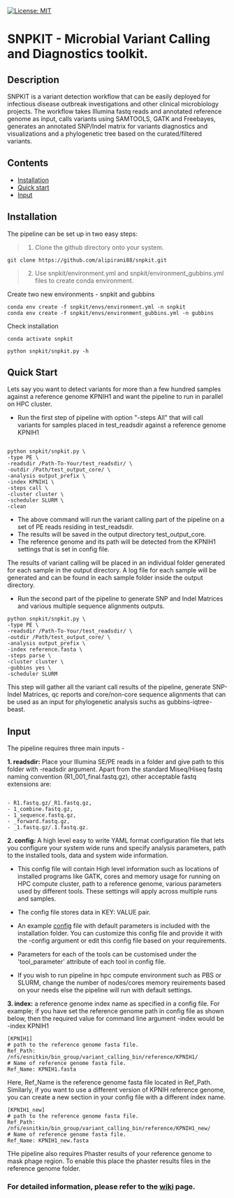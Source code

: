 [![License: MIT](https://img.shields.io/badge/License-MIT-yellow.svg)](https://opensource.org/licenses/MIT)

# SNPKIT - Microbial Variant Calling and Diagnostics toolkit.

## Description

SNPKIT is a variant detection workflow that can be easily deployed for infectious disease outbreak investigations and other clinical microbiology projects. The workflow takes Illumina fastq reads and annotated reference genome as input, calls variants using SAMTOOLS, GATK and Freebayes, generates an annotated SNP/Indel matrix for variants diagnostics and visualizations and a phylogenetic tree based on the curated/filtered variants.

## Contents

- [Installation](#installation)
- [Quick start](#quick-start)
- [Input](#input)

## Installation

The pipeline can be set up in two easy steps:

> 1. Clone the github directory onto your system.

```
git clone https://github.com/alipirani88/snpkit.git

```

> 2. Use snpkit/environment.yml and snpkit/environment_gubbins.yml files to create conda environment.

Create two new environments - snpkit and gubbins
```
conda env create -f snpkit/envs/environment.yml -n snpkit
conda env create -f snpkit/envs/environment_gubbins.yml -n gubbins
```

Check installation

```
conda activate snpkit

python snpkit/snpkit.py -h
```

## Quick Start

Lets say you want to detect variants for more than a few hundred samples against a reference genome KPNIH1 and want the pipeline to run in parallel on HPC cluster. 


- Run the first step of pipeline with option "-steps All" that will call variants for samples placed in test_readsdir against a reference genome KPNIH1

```

python snpkit/snpkit.py \
-type PE \
-readsdir /Path-To-Your/test_readsdir/ \
-outdir /Path/test_output_core/ \
-analysis output_prefix \
-index KPNIH1 \
-steps call \
-cluster cluster \
-scheduler SLURM \
-clean

```

- The above command will run the variant calling part of the pipeline on a set of PE reads residing in test_readsdir. 
- The results will be saved in the output directory test_output_core. 
- The reference genome and its path will be detected from the KPNIH1 settings that is set in config file.


The results of variant calling will be placed in an individual folder generated for each sample in the output directory. A log file for each sample will be generated and can be found in each sample folder inside the output directory. 

- Run the second part of the pipeline to generate SNP and Indel Matrices and various multiple sequence alignments outputs.

```
python snpkit/snpkit.py \
-type PE \
-readsdir /Path-To-Your/test_readsdir/ \
-outdir /Path/test_output_core/ \
-analysis output_prefix \
-index reference.fasta \
-steps parse \
-cluster cluster \
-gubbins yes \
-scheduler SLURM

```

This step will gather all the variant call results of the pipeline, generate SNP-Indel Matrices, qc reports and core/non-core sequence alignments that can be used as an input for phylogenetic analysis suchs as gubbins-iqtree-beast.

## Input

The pipeline requires three main inputs - 

**1. readsdir:** Place your Illumina SE/PE reads in a folder and give path to this folder with -readsdir argument. Apart from the standard Miseq/Hiseq fastq naming convention (R1_001_final.fastq.gz), other acceptable fastq extensions are: 

```

- R1.fastq.gz/_R1.fastq.gz, 
- 1_combine.fastq.gz, 
- 1_sequence.fastq.gz, 
- _forward.fastq.gz, 
- _1.fastq.gz/.1.fastq.gz.

```

**2. config:** A high level easy to write YAML format configuration file that lets you configure your system wide runs and specify analysis parameters, path to the installed tools, data and system wide information.

- This config file will contain High level information such as locations of installed programs like GATK, cores and memory usage for running on HPC compute cluster, path to a reference genome, various parameters used by different tools. These settings will apply across multiple runs and samples. 

- The config file stores data in KEY: VALUE pair. 

- An example [config](https://github.com/alipirani88/snpkit/blob/master/config) file with default parameters is included with the installation folder. You can customize this config file and provide it with the -config argument or edit this config file based on your requirements. 

- Parameters for each of the tools can be customised under the 'tool_parameter' attribute of each tool in config file. 

- If you wish to run pipeline in hpc compute environment such as PBS or SLURM, change the number of nodes/cores memory reuirements based on your needs else the pipeline will run with default settings.


**3. index:** a reference genome index name as specified in a config file. For example; if you have set the reference genome path in config file as shown below, then the required value for command line argument -index would be -index KPNIH1

```
[KPNIH1]
# path to the reference genome fasta file.
Ref_Path: /nfs/esnitkin/bin_group/variant_calling_bin/reference/KPNIH1/
# Name of reference genome fasta file.
Ref_Name: KPNIH1.fasta
```

Here, Ref_Name is the reference genome fasta file located in Ref_Path. Similarly, if you want to use a different version of KPNIH reference genome, you can create a new section in your config file with a different index name.

```
[KPNIH1_new]
# path to the reference genome fasta file.
Ref_Path: /nfs/esnitkin/bin_group/variant_calling_bin/reference/KPNIH1_new/
# Name of reference genome fasta file.
Ref_Name: KPNIH1_new.fasta
```

THe pipeline also requires Phaster results of your reference genome to mask phage region. To enable this place the phaster results files in the reference genome folder.


### For detailed information, please refer to the [wiki](https://github.com/alipirani88/snpkit/wiki) page.

